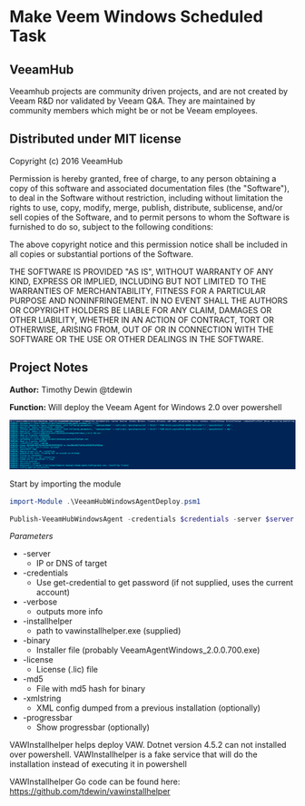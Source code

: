 # Make Veem Windows Scheduled Task
## VeeamHub
Veeamhub projects are community driven projects, and are not created by Veeam R&D nor validated by Veeam Q&A. They are maintained by community members which might be or not be Veeam employees.

## Distributed under MIT license
Copyright (c) 2016 VeeamHub

Permission is hereby granted, free of charge, to any person obtaining a copy of this software and associated documentation files (the "Software"), to deal in the Software without restriction, including without limitation the rights to use, copy, modify, merge, publish, distribute, sublicense, and/or sell copies of the Software, and to permit persons to whom the Software is furnished to do so, subject to the following conditions:

The above copyright notice and this permission notice shall be included in all copies or substantial portions of the Software.

THE SOFTWARE IS PROVIDED "AS IS", WITHOUT WARRANTY OF ANY KIND, EXPRESS OR IMPLIED, INCLUDING BUT NOT LIMITED TO THE WARRANTIES OF MERCHANTABILITY, FITNESS FOR A PARTICULAR PURPOSE AND NONINFRINGEMENT. IN NO EVENT SHALL THE AUTHORS OR COPYRIGHT HOLDERS BE LIABLE FOR ANY CLAIM, DAMAGES OR OTHER LIABILITY, WHETHER IN AN ACTION OF CONTRACT, TORT OR OTHERWISE, ARISING FROM, OUT OF OR IN CONNECTION WITH THE SOFTWARE OR THE USE OR OTHER DEALINGS IN THE SOFTWARE.

## Project Notes
**Author:** Timothy Dewin @tdewin

**Function:** Will deploy the Veeam Agent for Windows 2.0 over powershell

![Example](media/deployexample.png)

Start by importing the module
```powershell
import-Module .\VeeamHubWindowsAgentDeploy.psm1
```

```powershell  
Publish-VeeamHubWindowsAgent -credentials $credentials -server $server -binary $binary -license $license -md5 $md5 -progressbar $true -verbose -installhelper $installhelper -rebootonfirstfail $true -xmlstring $xmlstring
```

*Parameters*
* -server
  * IP or DNS of target
* -credentials
  * Use get-credential to get password (if not supplied, uses the current account)
* -verbose
	* outputs more info
* -installhelper
	* path to vawinstallhelper.exe (supplied)
* -binary
	* Installer file (probably VeeamAgentWindows_2.0.0.700.exe)
* -license
	* License (.lic) file
* -md5
	* File with md5 hash for binary
* -xmlstring
	* XML config dumped from a previous installation (optionally)
* -progressbar
	* Show progressbar (optionally)
	
VAWInstallhelper helps deploy VAW. Dotnet version 4.5.2 can not installed over powershell. VAWInstallhelper is a fake service that will do the installation instead of executing it in powershell

VAWInstallhelper Go code can be found here:
https://github.com/tdewin/vawinstallhelper
